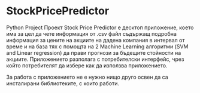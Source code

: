 # StockPricePredictor
Python Project
Проект Stock Price Predictor е десктоп приложение, което има за цел да чете информация от .csv файл съдържащ подробна информация
за цените на акциите на дадена компания в интервал от време и на база тях с помощта на 2 Machine Learning алгоритми (SVM and Linear regression)
да прави прогнози за бъдещите стойности на акциите. Приложението разполага с потребителски интерфейс, чрез който потребителят да избере
как да използва приложението.

За работа с приложението не е нужно нищо друго освен да са инсталирани библиотеките, с които работи.
